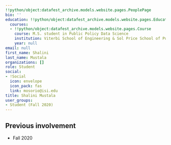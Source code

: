 ```yaml
---
!!python/object:datafest_archive.models.website.pages.PeoplePage
bio: ''
education: !!python/object:datafest_archive.models.website.pages.Education
  courses:
  - !!python/object:datafest_archive.models.website.pages.Course
    course: M.S. student in Public Policy Data Science
    institution: Viterbi School of Engineering & Sol Price School of Public Policy
    year: null
email: null
first_name: Shalini
last_name: Mustala
organizations: []
role: Student
social:
- !Social
  icon: envelope
  icon_pack: fas
  link: mosorio@isi.edu
title: Shalini Mustala
user_groups:
- Student (Fall 2020)
---
```



## Previous involvement

* Fall 2020

